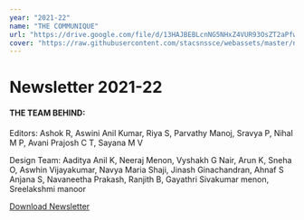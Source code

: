 ```yaml
---
year: "2021-22"
name: "THE COMMUNIQUE"
url: "https://drive.google.com/file/d/13HAJBEBLcnNG5NHxZ4VUR93OsZT2aPfw/view?usp=sharing"
cover: "https://raw.githubusercontent.com/stacsnssce/webassets/master/newsletter/Communique21-22.png"
---
```


# Newsletter 2021-22

#### THE TEAM BEHIND:

Editors: Ashok R, Aswini Anil Kumar, Riya S, Parvathy Manoj,
Sravya P, Nihal M P, Avani Prajosh C T, Sayana M V

Design Team: Aaditya Anil K, Neeraj Menon, Vyshakh G Nair, Arun K, Sneha O, Aswhin Vijayakumar, Navya Maria Shaji, Jinash Ginachandran, Ahnaf S
Anjana S, Navaneetha Prakash, Ranjith B, Gayathri Sivakumar menon, Sreelakshmi manoor

[Download Newsletter](https://drive.google.com/file/d/13HAJBEBLcnNG5NHxZ4VUR93OsZT2aPfw/view?usp=sharing)
